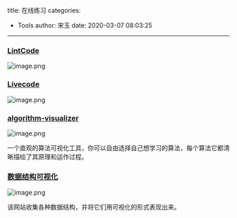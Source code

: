 title: 在线练习
categories:
 - Tools
author: 宋玉
date: 2020-03-07 08:03:25
---

### [LintCode](https://www.lintcode.com/problem/)
![image.png](https://cdn.nlark.com/yuque/0/2020/png/394169/1582643960431-99dfe2cd-6c33-4168-a19e-b5b981aaa794.png#align=left&display=inline&height=755&name=image.png&originHeight=1510&originWidth=2878&size=345204&status=done&style=none&width=1439)

### [Livecode](https://livecode.com/)
![image.png](https://cdn.nlark.com/yuque/0/2020/png/394169/1582643994777-121c6c9d-4f3a-4446-a7e6-781d28e15fbd.png#align=left&display=inline&height=765&name=image.png&originHeight=1530&originWidth=2870&size=3269367&status=done&style=none&width=1435)

### [algorithm-visualizer](https://algorithm-visualizer.org/)
![image.png](https://cdn.nlark.com/yuque/0/2020/png/394169/1583539255810-ed02c3da-4a6e-4e95-abca-e751982c3696.png#align=left&display=inline&height=769&name=image.png&originHeight=1538&originWidth=2880&size=734377&status=done&style=none&width=1440)

一个直观的算法可视化工具，你可以自由选择自己想学习的算法，每个算法它都清晰描绘了其原理和运作过程。

### [数据结构可视化](https://www.cs.usfca.edu/~galles/visualization/Algorithms.html)
![image.png](https://cdn.nlark.com/yuque/0/2020/png/394169/1583539321822-391ea725-f7c8-42bb-a694-be9d17b0b198.png#align=left&display=inline&height=762&name=image.png&originHeight=1524&originWidth=2878&size=394516&status=done&style=none&width=1439)

该网站收集各种数据结构，并将它们用可视化的形式表现出来。
